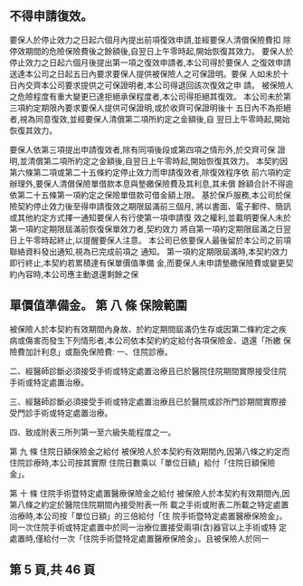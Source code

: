 
## 不得申請復效。

要保人於停止效力之日起六個月內提出前項復效申請,並經要保人清償保險費扣 除停效期間的危險保險費後之餘額後,自翌日上午零時起,開始恢復其效力。 要保人於停止效力之日起六個月後提出第一項之復效申請者,本公司得於要保人 之復效申請送達本公司之日起五日內要求要保人提供被保險人之可保證明。要保 人如未於十日內交齊本公司要求提供之可保證明者,本公司得退回該次復效之申 請。 被保險人之危險程度有重大變更已達拒絕承保程度者,本公司得拒絕其復效。 本公司未於第三項約定期限內要求要保人提供可保證明,或於收齊可保證明後十 五日內不為拒絕者,視為同意復效,並經要保人清償第二項所約定之金額後,自 翌日上午零時起,開始恢復其效力。 

要保人依第三項提出申請復效者,除有同項後段或第四項之情形外,於交齊可保 證明,並清償第二項所約定之金額後,自翌日上午零時起,開始恢復其效力。 本契約因第六條第二項或第二十五條約定停止效力而申請復效者,除復效程序依 前六項約定辦理外,要保人清償保險單借款本息與墊繳保險費及其利息,其未償 餘額合計不得逾依第二十五條第一項約定之保險單借款可借金額上限。 基於保戶服務,本公司於保險契約停止效力後至得申請復效之期限屆滿前三個月, 將以書面、電子郵件、簡訊或其他約定方式擇一通知要保人有行使第一項申請復 效之權利,並載明要保人未於第一項約定期限屆滿前恢復保單效力者,契約效力 將自第一項約定期限屆滿之日翌日上午零時起終止,以提醒要保人注意。 本公司已依要保人最後留於本公司之前項聯絡資料發出通知,視為已完成前項之 通知。 第一項約定期限屆滿時,本契約效力即行終止,本契約若累積達有保單價值準備 金,而要保人未申請墊繳保險費或變更契約內容時,本公司應主動退還剩餘之保

## 單價值準備金。 第 八 條 保險範圍

被保險人於本契約有效期間內身故、於約定期間屆滿仍生存或因第二條約定之疾 病或傷害而發生下列情形者,本公司依本契約約定給付各項保險金、退還「所繳 保險費加計利息」或豁免保險費: 一、住院診療。 

二、經醫師診斷必須接受手術或特定處置治療且已於醫院住院期間實際接受住院 手術或特定處置治療。 

三、經醫師診斷必須接受手術或特定處置治療且已於醫院或診所門診期間實際接 受門診手術或特定處置治療。 

四、致成附表三所列第一至六級失能程度之一。 

第 九 條 住院日額保險金之給付 被保險人於本契約有效期間內,因第八條之約定而住院診療時,本公司按其實際 住院日數乘以「單位日額」給付「住院日額保險金」。 

第 十 條 住院手術暨特定處置醫療保險金之給付 被保險人於本契約有效期間內,因第八條之約定於醫院住院期間內接受附表一所 載之手術或附表二所載之特定處置治療時,本公司按「單位日額」的三倍給付「住 院手術暨特定處置醫療保險金」。 同一次住院手術或特定處置中於同一治療位置接受兩項(含)器官以上手術或特 定處置時,僅給付一次「住院手術暨特定處置醫療保險金」。且被保險人於同一

## 第 5 頁,共 46 頁

